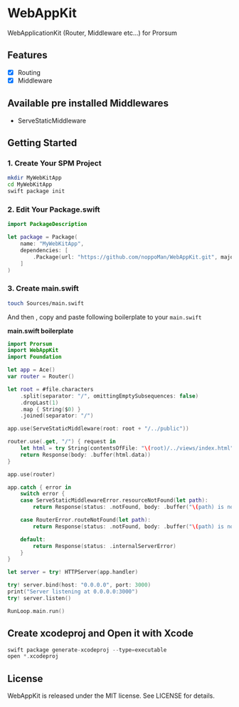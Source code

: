 # WebAppKit
WebApplicationKit (Router, Middleware etc...) for Prorsum

## Features
- [x] Routing
- [x] Middleware

## Available pre installed Middlewares
- ServeStaticMiddleware

## Getting Started

### 1. Create Your SPM Project

```sh
mkdir MyWebKitApp
cd MyWebKitApp
swift package init
```

### 2. Edit Your Package.swift

```swift
import PackageDescription

let package = Package(
    name: "MyWebKitApp",
    dependencies: [
        .Package(url: "https://github.com/noppoMan/WebAppKit.git", majorVersion: 0, minor: 1)
    ]
)
```

### 3. Create main.swift

```sh
touch Sources/main.swift
```
And then , copy and paste following boilerplate to your `main.swift`

**main.swift boilerplate**
```swift
import Prorsum
import WebAppKit
import Foundation

let app = Ace()
var router = Router()

let root = #file.characters
    .split(separator: "/", omittingEmptySubsequences: false)
    .dropLast(1)
    .map { String($0) }
    .joined(separator: "/")

app.use(ServeStaticMiddleware(root: root + "/../public"))

router.use(.get, "/") { request in
    let html = try String(contentsOfFile: "\(root)/../views/index.html")
    return Response(body: .buffer(html.data))
}

app.use(router)

app.catch { error in
    switch error {
    case ServeStaticMiddlewareError.resourceNotFound(let path):
        return Response(status: .notFound, body: .buffer("\(path) is not found".data))

    case RouterError.routeNotFound(let path):
        return Response(status: .notFound, body: .buffer("\(path) is not found".data))

    default:
        return Response(status: .internalServerError)
    }
}

let server = try! HTTPServer(app.handler)

try! server.bind(host: "0.0.0.0", port: 3000)
print("Server listening at 0.0.0.0:3000")
try! server.listen()

RunLoop.main.run()
```

## Create xcodeproj and Open it with Xcode

```swift
swift package generate-xcodeproj --type=executable
open *.xcodeproj
```


## License
WebAppKit is released under the MIT license. See LICENSE for details.
